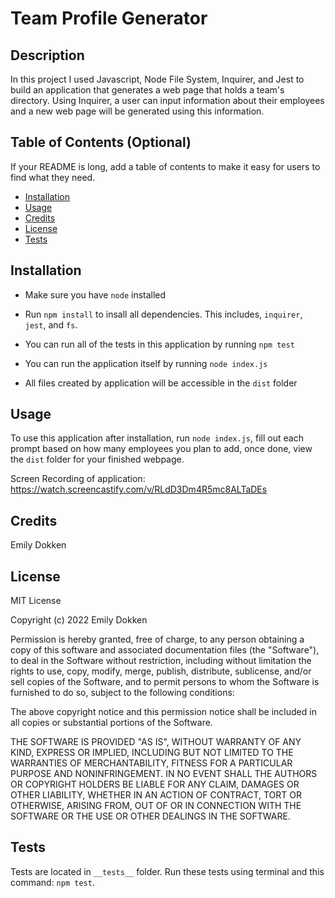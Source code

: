 # Team Profile Generator
## Description
In this project I used Javascript, Node File System, Inquirer, and Jest to build an application that generates a web page that holds a team's directory. Using Inquirer, a user can input information about their employees and a new web page will be generated using this information. 
## Table of Contents (Optional)
If your README is long, add a table of contents to make it easy for users to find what they need.
- [Installation](#installation)
- [Usage](#usage)
- [Credits](#credits)
- [License](#license)
- [Tests](#tests)
## Installation
- Make sure you have `node` installed

- Run `npm install` to insall all dependencies. This includes, `inquirer`, `jest`, and `fs`.

- You can run all of the tests in this application by running `npm test`

- You can run the application itself by running `node index.js`

- All files created by application will be accessible in the `dist` folder 
## Usage
To use this application after installation, run `node index.js`, fill out each prompt based on how many employees you plan to add, once done, view the `dist` folder for your finished webpage.

Screen Recording of application: https://watch.screencastify.com/v/RLdD3Dm4R5mc8ALTaDEs

## Credits
Emily Dokken

## License
MIT License

Copyright (c) 2022 Emily Dokken

Permission is hereby granted, free of charge, to any person obtaining a copy
of this software and associated documentation files (the "Software"), to deal
in the Software without restriction, including without limitation the rights
to use, copy, modify, merge, publish, distribute, sublicense, and/or sell
copies of the Software, and to permit persons to whom the Software is
furnished to do so, subject to the following conditions:

The above copyright notice and this permission notice shall be included in all
copies or substantial portions of the Software.

THE SOFTWARE IS PROVIDED "AS IS", WITHOUT WARRANTY OF ANY KIND, EXPRESS OR
IMPLIED, INCLUDING BUT NOT LIMITED TO THE WARRANTIES OF MERCHANTABILITY,
FITNESS FOR A PARTICULAR PURPOSE AND NONINFRINGEMENT. IN NO EVENT SHALL THE
AUTHORS OR COPYRIGHT HOLDERS BE LIABLE FOR ANY CLAIM, DAMAGES OR OTHER
LIABILITY, WHETHER IN AN ACTION OF CONTRACT, TORT OR OTHERWISE, ARISING FROM,
OUT OF OR IN CONNECTION WITH THE SOFTWARE OR THE USE OR OTHER DEALINGS IN THE
SOFTWARE.

## Tests
Tests are located in `__tests__` folder. Run these tests using terminal and this command: `npm test`.